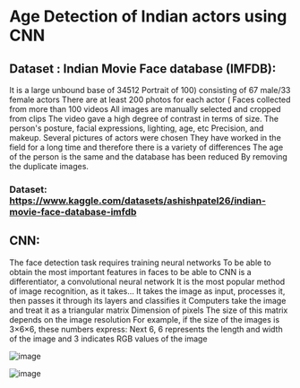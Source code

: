 # Age Detection of Indian actors using CNN

## Dataset : Indian Movie Face database (IMFDB):
It is a large unbound base of 34512 Portrait of 100) consisting of 67 male/33 female actors
There are at least 200 photos for each actor (
Faces collected from more than 100 videos
All images are manually selected and cropped from clips
The video gave a high degree of contrast in terms of size.
The person's posture, facial expressions, lighting, age, etc
Precision, and makeup. Several pictures of actors were chosen
They have worked in the field for a long time and therefore there is a variety of differences
The age of the person is the same and the database has been reduced
By removing the duplicate images.

### Dataset:  https://www.kaggle.com/datasets/ashishpatel26/indian-movie-face-database-imfdb
## CNN:
The face detection task requires training neural networks
To be able to obtain the most important features in faces to be able to
  CNN is a differentiator, a convolutional neural network
It is the most popular method of image recognition, as it takes...
It takes the image as input, processes it, then passes it through its layers and classifies it
Computers take the image and treat it as a triangular matrix
Dimension of pixels
The size of this matrix depends on the image resolution
For example, if the size of the images is 3×6×6, these numbers express:
Next 6, 6 represents the length and width of the image and 3 indicates
RGB values of the image

![image](https://github.com/halalek/AGE-DETECTION/assets/112726630/2a39d9fd-3fa2-44be-aafe-b7a24908a1ae)

![image](https://github.com/halalek/AGE-DETECTION/assets/112726630/dd301fb9-885d-447e-be48-69e07448727a)


